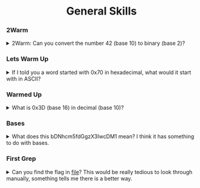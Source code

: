 <h1 align="center">General Skills</h1>

<h3>2Warm</h3>
<details>
    <summary> 2Warm: Can you convert the number 42 (base 10) to binary (base 2)? </summary>
    <br>
    - Flag: `picoCTF{101010}`<br>
</details>

<h3>Lets Warm Up</h3>
<details>
    <summary> If I told you a word started with 0x70 in hexadecimal, what would it start with in ASCII? </summary>
    <br>
    - Flag: `picoCTF{p}`<br>
</details>

<h3> Warmed Up </h3>
<details>
    <summary> What is 0x3D (base 16) in decimal (base 10)? </summary>
    <br>
    - Flag: `picoCTF{61}`<br>
</details>

<h3>Bases </h3>
<details>
    <summary> What does this bDNhcm5fdGgzX3IwcDM1 mean? I think it has something to do with bases. </summary>
    <br>
    - Base64 <br>
    - Flag: `Flag: picoCTF{l3arn_th3_r0p35}`<br>
</details>

<h3>First Grep </h3>
<details>
    <summary> Can you find the flag in <a href="">file</a>? This would be really tedious to look through manually, something tells me there is a better way. </summary>
    <br>
    <p>
    strings file | grep "pico"
    </p>
    - Flag: <p style="color: red;">picoCTF{grep_is_good_to_find_things_5f0c3d9e}</p><br>
</details>